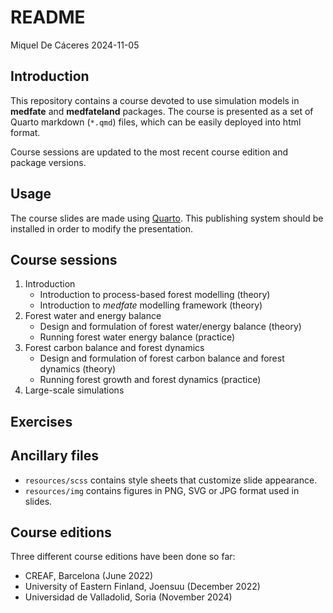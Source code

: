 README
================
Miquel De Cáceres
2024-11-05

## Introduction

This repository contains a course devoted to use simulation models in
**medfate** and **medfateland** packages. The course is presented as a
set of Quarto markdown (`*.qmd`) files, which can be easily deployed
into html format.

Course sessions are updated to the most recent course edition and
package versions.

## Usage

The course slides are made using [Quarto](https://quarto.org/). This
publishing system should be installed in order to modify the
presentation.

## Course sessions

1.  Introduction
    - Introduction to process-based forest modelling (theory)
    - Introduction to *medfate* modelling framework (theory)
2.  Forest water and energy balance
    - Design and formulation of forest water/energy balance (theory)
    - Running forest water energy balance (practice)
3.  Forest carbon balance and forest dynamics
    - Design and formulation of forest carbon balance and forest
      dynamics (theory)
    - Running forest growth and forest dynamics (practice)
4.  Large-scale simulations

## Exercises

## Ancillary files

- `resources/scss` contains style sheets that customize slide
  appearance.
- `resources/img` contains figures in PNG, SVG or JPG format used in
  slides.

## Course editions

Three different course editions have been done so far:

- CREAF, Barcelona (June 2022)
- University of Eastern Finland, Joensuu (December 2022)
- Universidad de Valladolid, Soria (November 2024)
